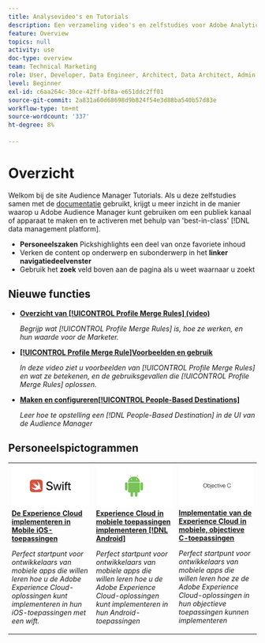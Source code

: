 ```yaml
---
title: Analysevideo's en Tutorials
description: Een verzameling video's en zelfstudies voor Adobe Analytics.
feature: Overview
topics: null
activity: use
doc-type: overview
team: Technical Marketing
role: User, Developer, Data Engineer, Architect, Data Architect, Admin, Leader
level: Beginner
exl-id: c6aa264c-30ce-42ff-bf8a-e651ddc2ff01
source-git-commit: 2a831a60d68698d9b824f54e3d88ba540b57d83e
workflow-type: tm+mt
source-wordcount: '337'
ht-degree: 8%

---
```


# Overzicht

Welkom bij de site Audience Manager Tutorials.  Als u deze zelfstudies samen met de [documentatie](https://experienceleague.adobe.com/docs/audience-manager/user-guide/aam-home.html) gebruikt, krijgt u meer inzicht in de manier waarop u Adobe Audience Manager kunt gebruiken om een publiek kanaal of apparaat te maken en te activeren met behulp van &#39;best-in-class&#39; [!DNL data management platform].

* **Personeelszaken** Pickshighlights een deel van onze favoriete inhoud
* Verken de content op onderwerp en subonderwerp in het **linker navigatiedeelvenster**
* Gebruik het **zoek** veld boven aan de pagina als u weet waarnaar u zoekt

## Nieuwe functies

* **[Overzicht van  [!UICONTROL Profile Merge Rules] (video)](build-and-manage-audiences/profile-merge/overview-of-profile-merge-rules.md)**

   *Begrijp wat  [!UICONTROL Profile Merge Rules] is, hoe ze werken, en hun waarde voor de Marketer.*

* **[[!UICONTROL Profile Merge Rule]Voorbeelden en gebruik](build-and-manage-audiences/profile-merge/profile-merge-rule-examples-and-use-cases.md)**

   *In deze video ziet u voorbeelden van  [!UICONTROL Profile Merge Rules] en wat ze betekenen, en de gebruiksgevallen die  [!UICONTROL Profile Merge Rules] oplossen.*

* **[Maken en configureren[!UICONTROL People-Based Destinations]](data-activation/people-based-destinations/create-and-configure-people-based-destinations.md)**

   *Leer hoe te opstelling een  [!DNL People-Based Destination] in de UI van de Audience Manager*

## Personeelspictogrammen

<table>
<tr>
  <td>
    <a href="https://experienceleague.adobe.com/docs/launch-learn/implementing-in-mobile-ios-swift-apps-with-launch/index.html?lang=en">
      <img alt="miniatuurafbeelding voor de zelfstudie 'De Experience Cloud implementeren in Mobile iOS Swift-toepassingen'" src="assets/thumb_swift.png" />
    </a>
    <div>
      <a href="https://experienceleague.adobe.com/docs/launch-learn/implementing-in-mobile-ios-swift-apps-with-launch/index.html?lang=en">
    <strong>De Experience Cloud implementeren in Mobile iOS-toepassingen</strong>
    </a>
    </div>
    <p>
    <em>Perfect startpunt voor ontwikkelaars van mobiele apps die willen leren hoe u de Adobe Experience Cloud-oplossingen kunt implementeren in hun iOS-toepassingen met een wift.</em>
    <p>
  </td>
  <td>
    <a href="https://experienceleague.adobe.com/docs/launch-learn/implementing-in-mobile-android-apps-with-launch/index.html?lang=en">
      <img alt="miniatuurafbeelding voor de zelfstudie 'Experience Cloud implementeren in mobiele Android-toepassingen'" src="assets/thumb_android.png" />
    </a>
    <div>
      <a href="https://experienceleague.adobe.com/docs/launch-learn/implementing-in-mobile-android-apps-with-launch/index.html?lang=en">
    <strong>Experience Cloud in mobiele toepassingen implementeren [!DNL Android]</strong>
    </a>
    </div>
    <p>
    <em>Perfect startpunt voor ontwikkelaars van mobiele apps die willen leren hoe u de Adobe Experience Cloud-oplossingen kunt implementeren in hun Android-toepassingen</em>
    <p>
  </td>
  <td>
    <a href="https://experienceleague.adobe.com/docs/launch-learn/implementing-in-mobile-ios-objective-c-apps-with-launch/index.html?lang=en">
      <img alt="miniatuurafbeelding voor de zelfstudie 'Experience Cloud implementeren in mobiele, objectieve-C-toepassingen'" src="assets/thumb_objective_c.png" />
    </a>
    <div>
      <a href="https://experienceleague.adobe.com/docs/launch-learn/implementing-in-mobile-ios-objective-c-apps-with-launch/index.html?lang=en">
    <strong>Implementatie van de Experience Cloud in mobiele, objectieve C-toepassingen</strong>
    </a>
    </div>
    <p>
    <em>Perfect startpunt voor ontwikkelaars van mobiele apps die willen leren hoe ze de Adobe Experience Cloud-oplossingen in hun objectieve toepassingen kunnen implementeren</em>
    <p>
  </td>
</tr>
</table>
